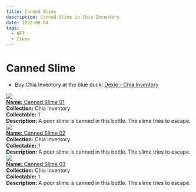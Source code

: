 ```yaml
---
title: Canned Slime
description: Canned Slime in Chia Inventory
date: 2022-08-04
tags:
  - NFT
  - Items
---
```


# Canned Slime

- Buy Chia Inventory at the blue duck: [Dexie - Chia Inventory](https://dexie.space/offers/col16fpva26fhdjp2echs3cr7c30gzl7qe67hu9grtsjcqldz354asjsyzp6wx/xch)

<div class="item_thumbnail_detail">
<img src="https://p47dgfsaa5qtuumnfxsyjc7kxt3jfmjk2zaqv2ptrqca.arweave.net/fz4zFkAHY-TpR-jS3lh_IvqvPaSsS_-rWQQrp84w_Eg"><br/>
<div><a href="https://www.spacescan.io/xch/coin/0x73b576ac53b5ad584630eb1d03dcfb5aa7ea4f49455f15d3c66f596d06dad037"><strong>Name:</strong> Canned Slime 01</a></div>
<div><strong>Collection:</strong> Chia Inventory</div>
<div><strong>Collectable:</strong> 1</div>
<div><strong>Description:</strong> A poor slime is canned in this bottle. The slime tries to escape.</div>
</div>
<div class="item_thumbnail_detail">
<img src="https://6qbmrxyu4sbq3yjqr5s23ee7c5aznsjtapicsbg45k6tkmnd.arweave.net/9ALI3xTkgw3hMI9lrZCfF0GWyTMD0CkE-3_Oq9NTGj0"><br/>
<div><a href="https://www.spacescan.io/xch/coin/0xe853b4084d89fd9a236990813a6f9b76b49c7c12a7aa7ba8ee68df446758d6f9"><strong>Name:</strong> Canned Slime 02</a></div>
<div><strong>Collection:</strong> Chia Inventory</div>
<div><strong>Collectable:</strong> 1</div>
<div><strong>Description:</strong> A poor slime is canned in this bottle. The slime tries to escape.</div>
</div>
<div class="item_thumbnail_detail">
<img src="https://xgwwqtohoukxkhnyuace5hzhksdqqfdq5njjon62eug35s4s.arweave.net/u_a1o-Tcd1FXUduKAETp8nVIcIFHDrUpc32iUNvsuSI"><br/>
<div><a href="https://www.spacescan.io/xch/coin/0x4e39bdef1845a4eda555b374cd75bbeddc46df4946f2b6292680273f07bf5a1d"><strong>Name:</strong> Canned Slime 03</a></div>
<div><strong>Collection:</strong> Chia Inventory</div>
<div><strong>Collectable:</strong> 1</div>
<div><strong>Description:</strong> A poor slime is canned in this bottle. The slime tries to escape.</div>
</div>

